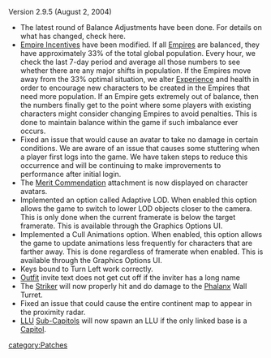 Version 2.9.5 (August 2, 2004)

- The latest round of Balance Adjustments have been done. For details
  on what has changed, check here.
- [Empire Incentives](Empire_Incentives.md) have been
  modified. If all [Empires](Empire.md) are balanced, they
  have approximately 33% of the total global population. Every hour,
  we check the last 7-day period and average all those numbers to see
  whether there are any major shifts in population. If the Empires
  move away from the 33% optimal situation, we alter
  [Experience](Experience.md) and health in order to encourage
  new characters to be created in the Empires that need more
  population. If an Empire gets extremely out of balance, then the
  numbers finally get to the point where some players with existing
  characters might consider changing Empires to avoid penalties. This
  is done to maintain balance within the game if such imbalance ever
  occurs.
- Fixed an issue that would cause an avatar to take no damage in
  certain conditions. We are aware of an issue that causes some
  stuttering when a player first logs into the game. We have taken
  steps to reduce this occurrence and will be continuing to make
  improvements to performance after initial login.
- The [Merit Commendation](../Merit_Commendation.md) attachment
  is now displayed on character avatars.
- Implemented an option called Adaptive LOD. When enabled this option
  allows the game to switch to lower LOD objects closer to the camera.
  This is only done when the current framerate is below the target
  framerate. This is available through the Graphics Options UI.
- Implemented a Cull Animations option. When enabled, this option
  allows the game to update animations less frequently for characters
  that are farther away. This is done regardless of framerate when
  enabled. This is available through the Graphics Options UI.
- Keys bound to Turn Left work correctly.
- [Outfit](Outfit.md) invite text does not get cut off if the
  inviter has a long name
- The [Striker](Striker.md) will now properly hit and do
  damage to the [Phalanx](Phalanx.md) Wall Turret.
- Fixed an issue that could cause the entire continent map to appear
  in the proximity radar.
- [LLU](../terminology/Lattice_Logic_Unit.md) [Sub-Capitols](Sub-Capitol.md) will
  now spawn an LLU if the only linked base is a
  [Capitol](Capitol.md).

[category:Patches](category:Patches.md)
